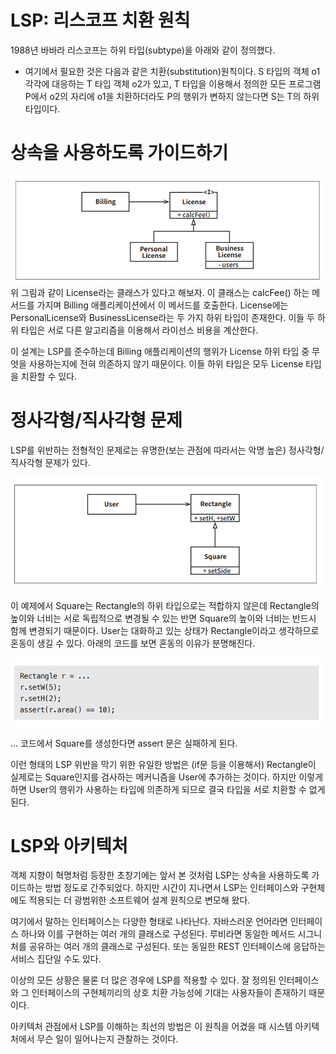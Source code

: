 # **LSP: 리스코프 치환 원칙**  
1988년 바바라 리스코프는 하위 타입(subtype)을 아래와 같이 정의했다.  
  
- 여기에서 필요한 것은 다음과 같은 치환(substitution)원칙이다. S 타입의 객체 o1 각각에 대응하는 T 타입 객체 o2가 있고, T 타입을 이용해서 
정의한 모든 프로그램 P에서 o2의 자리에 o1을 치환하더라도 P의 행위가 변하지 않는다면 S는 T의 하위 타입이다.  
  
# **상속을 사용하도록 가이드하기**  
![img.png](image/img.png)  
위 그림과 같이 License라는 클래스가 있다고 해보자. 이 클래스는 calcFee() 하는 메서드를 가지며 Billing 애플리케이션에서 이 메서드를 호출한다. 
License에는 PersonalLicense와 BusinessLicense라는 두 가지 하위 타입이 존재한다. 이들 두 하위 타입은 서로 다른 알고리즘을 이용해서 라이선스 
비용을 계산한다.  
  
이 설계는 LSP를 준수하는데 Billing 애플리케이션의 행위가 License 하위 타입 중 무엇을 사용하는지에 전혀 의존하지 않기 때문이다. 이들 하위 타입은 
모두 License 타입을 치환할 수 있다.  
  
# **정사각형/직사각형 문제**  
LSP를 위반하는 전형적인 문제로는 유명한(보는 관점에 따라서는 악명 높은) 정사각형/직사각형 문제가 있다.  
  
![img.png](image/img2.png)  
  
이 예제에서 Square는 Rectangle의 하위 타입으로는 적합하지 않은데 Rectangle의 높이와 너비는 서로 독립적으로 변경될 수 있는 반면 Square의 높이와 
너비는 반드시 함께 변경되기 때문이다. User는 대화하고 있는 상태가 Rectangle이라고 생각하므로 혼동이 생길 수 있다. 아래의 코드를 보면 혼동의 이유가 
분명해진다.  
  
![img.png](image/img3.png)  
  
... 코드에서 Square를 생성한다면 assert 문은 실패하게 된다.  
  
이런 형태의 LSP 위반을 막기 위한 유일한 방법은 (if문 등을 이용해서) Rectangle이 실제로는 Square인지를 검사하는 메커니즘을 User에 추가하는 
것이다. 하지만 이렇게 하면 User의 행위가 사용하는 타입에 의존하게 되므로 결국 타입을 서로 치환할 수 없게 된다.  
  
# **LSP와 아키텍처**  
객체 지향이 혁명처럼 등장한 초창기에는 앞서 본 것처럼 LSP는 상속을 사용하도록 가이드하는 방법 정도로 간주되었다. 하지만 시간이 지나면서 LSP는 
인터페이스와 구현체에도 적용되는 더 광범위한 소프트웨어 설계 원칙으로 변모해 왔다.  
  
여기에서 말하는 인터페이스는 다양한 형태로 나타난다. 자바스러운 언어라면 인터페이스 하나와 이를 구현하는 여러 개의 클래스로 구성된다. 루비라면 동일한 
메서드 시그니처를 공유하는 여러 개의 클래스로 구성된다. 또는 동일한 REST 인터페이스에 응답하는 서비스 집단일 수도 있다.  
  
이상의 모든 상황은 물론 더 많은 경우에 LSP를 적용할 수 있다. 잘 정의된 인터페이스와 그 인터페이스의 구현체끼리의 상호 치환 가능성에 기대는 사용자들이 
존재하기 때문이다.  
  
아키텍처 관점에서 LSP를 이해하는 최선의 방법은 이 원칙을 어겼을 때 시스템 아키텍처에서 무슨 일이 일어나는지 관찰하는 것이다.  
  
